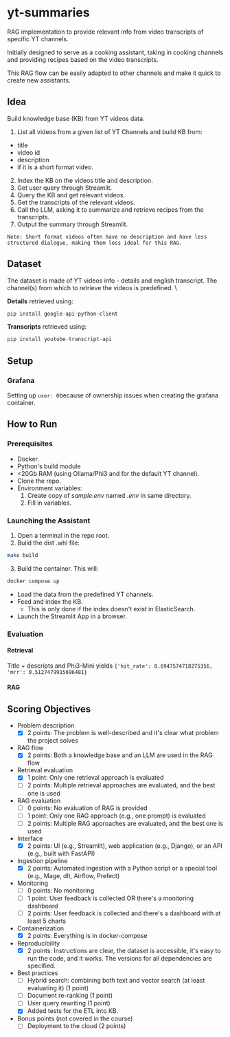 # yt-summaries

RAG implementation to provide relevant info from video transcripts of specific YT channels.

Initially designed to serve as a cooking assistant, taking in cooking channels and providing recipes based on the video transcripts.

This RAG flow can be easily adapted to other channels and make it quick to create new assistants.


## Idea

Build knowledge base (KB) from YT videos data.
1. List all videos from a given list of YT Channels and build KB from:
- title
- video id
- description
- if it is a short format video.
2. Index the KB on the videos title and description. 
3. Get user query through Streamlit.
4. Query the KB and get relevant videos.
5. Get the transcripts of the relevant videos.
6. Call the LLM, asking it to summarize and retrieve recipes from the transcripts.
7. Output the summary through Streamlit.


~~~
Note: Short format videos often have no description and have less structured dialogue, making them less ideal for this RAG.
~~~


## Dataset

The dataset is made of YT videos info - details and english transcript. The channel(s) from which to retrieve the videos is predefined. \

**Details** retrieved using:
```python
pip install google-api-python-client
```

**Transcripts** retrieved using:
```python
pip install youtube-transcript-api
```

## Setup

### Grafana 
Setting up ```user: 0```because of ownership issues when creating the grafana container.


## How to Run

### Prerequisites

- Docker.
- Python's build module
- <20Gb RAM (using Ollama/Phi3 and for the default YT channel).
- Clone the repo.
- Environment variables:
    1. Create copy of *sample.env* named *.env* in same directory.
    2. Fill in variables.


### Launching the Assistant

1. Open a terminal in the repo root.
2. Build the dist .whl file:
```bash
make build
```
3. Build the container. This will:
```bash
docker compose up
```
- Load the data from the predefined YT channels.
- Feed and index the KB.
    - This is only done if the index doesn't exist in ElasticSearch.
- Launch the Streamlit App in a browser.


### Evaluation

#### Retrieval

Title + descripts and Phi3-Mini yields
```{'hit_rate': 0.6947574718275356, 'mrr': 0.5127479915696481}```


#### RAG

## Scoring Objectives

* Problem description
    * [x] 2 points: The problem is well-described and it's clear what problem the project solves
* RAG flow
    * [x] 2 points: Both a knowledge base and an LLM are used in the RAG flow 
* Retrieval evaluation
    * [x] 1 point: Only one retrieval approach is evaluated
    * [ ] 2 points: Multiple retrieval approaches are evaluated, and the best one is used
* RAG evaluation
    * [ ] 0 points: No evaluation of RAG is provided
    * [ ] 1 point: Only one RAG approach (e.g., one prompt) is evaluated
    * [ ] 2 points: Multiple RAG approaches are evaluated, and the best one is used
* Interface
    * [x] 2 points: UI (e.g., Streamlit), web application (e.g., Django), or an API (e.g., built with FastAPI) 
* Ingestion pipeline
    * [x] 2 points: Automated ingestion with a Python script or a special tool (e.g., Mage, dlt, Airflow, Prefect)
* Monitoring
    * [ ] 0 points: No monitoring
    * [ ] 1 point: User feedback is collected OR there's a monitoring dashboard
    * [ ] 2 points: User feedback is collected and there's a dashboard with at least 5 charts
* Containerization
    * [x] 2 points: Everything is in docker-compose
* Reproducibility
    * [x] 2 points: Instructions are clear, the dataset is accessible, it's easy to run the code, and it works. The versions for all dependencies are specified.
* Best practices
    * [ ] Hybrid search: combining both text and vector search (at least evaluating it) (1 point)
    * [ ] Document re-ranking (1 point)
    * [ ] User query rewriting (1 point)
    * [x] Added tests for the ETL into KB.
* Bonus points (not covered in the course)
    * [ ] Deployment to the cloud (2 points)